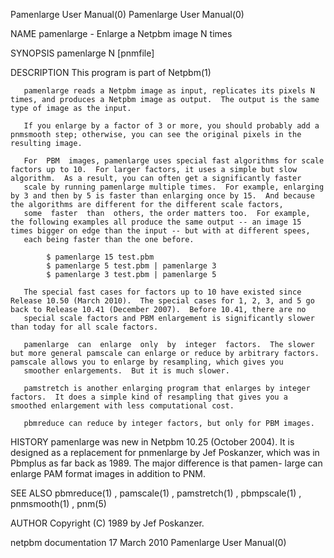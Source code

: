 Pamenlarge User Manual(0)                                                                                                                                                           Pamenlarge User Manual(0)



NAME
       pamenlarge - Enlarge a Netpbm image N times


SYNOPSIS
       pamenlarge N [pnmfile]


DESCRIPTION
       This program is part of Netpbm(1)

       pamenlarge reads a Netpbm image as input, replicates its pixels N times, and produces a Netpbm image as output.  The output is the same type of image as the input.

       If you enlarge by a factor of 3 or more, you should probably add a pnmsmooth step; otherwise, you can see the original pixels in the resulting image.

       For  PBM  images, pamenlarge uses special fast algorithms for scale factors up to 10.  For larger factors, it uses a simple but slow algorithm.  As a result, you can often get a significantly faster
       scale by running pamenlarge multiple times.  For example, enlarging by 3 and then by 5 is faster than enlarging once by 15.  And because the algorithms are different for the different scale factors,
       some  faster  than  others, the order matters too.  For example, the following examples all produce the same output -- an image 15 times bigger on edge than the input -- but with at different spees,
       each being faster than the one before.

            $ pamenlarge 15 test.pbm
            $ pamenlarge 5 test.pbm | pamenlarge 3
            $ pamenlarge 3 test.pbm | pamenlarge 5

       The special fast cases for factors up to 10 have existed since Release 10.50 (March 2010).  The special cases for 1, 2, 3, and 5 go back to Release 10.41 (December 2007).  Before 10.41, there are no
       special scale factors and PBM enlargement is significantly slower than today for all scale factors.

       pamenlarge  can  enlarge  only  by  integer  factors.  The slower but more general pamscale can enlarge or reduce by arbitrary factors.  pamscale allows you to enlarge by resampling, which gives you
       smoother enlargements.  But it is much slower.

       pamstretch is another enlarging program that enlarges by integer factors.  It does a simple kind of resampling that gives you a smoothed enlargement with less computational cost.

       pbmreduce can reduce by integer factors, but only for PBM images.


HISTORY
       pamenlarge was new in Netpbm 10.25 (October 2004).  It is designed as a replacement for pnmenlarge by Jef Poskanzer, which was in Pbmplus as far back as 1989.  The major difference  is  that  pamen-
       large can enlarge PAM format images in addition to PNM.



SEE ALSO
       pbmreduce(1) , pamscale(1) , pamstretch(1) , pbmpscale(1) , pnmsmooth(1) , pnm(5)



AUTHOR
       Copyright (C) 1989 by Jef Poskanzer.



netpbm documentation                                                                            17 March 2010                                                                       Pamenlarge User Manual(0)
